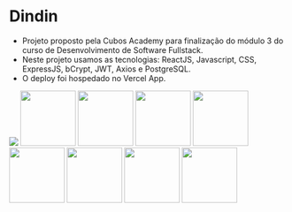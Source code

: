 # Dindin

- Projeto proposto pela Cubos Academy para finalização do módulo 3 do curso de Desenvolvimento de Software Fullstack.
- Neste projeto usamos as tecnologias: ReactJS, Javascript, CSS, ExpressJS, bCrypt, JWT, Axios e PostgreSQL.
- O deploy foi hospedado no Vercel App.



<img src="https://user-images.githubusercontent.com/99763243/178632107-0b630317-87fc-4765-a0ec-097aa85d9726.png"/>

<span>
<img width="100" src="https://img.shields.io/badge/postgres-%23316192.svg?style=for-the-badge&logo=postgresql&logoColor=white"/>
<img width="100" src="https://img.shields.io/badge/javascript-%23323330.svg?style=for-the-badge&logo=javascript&logoColor=%23F7DF1E"/>
<img width="100" src="https://img.shields.io/badge/express.js-%23404d59.svg?style=for-the-badge&logo=express&logoColor=%2361DAFB"/>
<img width="100" src="https://img.shields.io/badge/Insomnia-black?style=for-the-badge&logo=insomnia&logoColor=5849BE"/>
<img width="100" src="https://img.shields.io/badge/node.js-6DA55F?style=for-the-badge&logo=node.js&logoColor=white"/>
<img width="100" src="https://img.shields.io/badge/react-%2320232a.svg?style=for-the-badge&logo=react&logoColor=%2361DAFB"/>
<img width="100" src="https://img.shields.io/badge/vercel-%23000000.svg?style=for-the-badge&logo=vercel&logoColor=white"/>
<img width="100" src="https://img.shields.io/badge/Visual%20Studio%20Code-0078d7.svg?style=for-the-badge&logo=visual-studio-code&logoColor=white"/>
</span>

